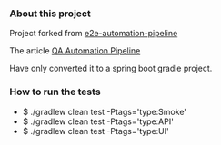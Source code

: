 ### About this project

Project forked from [e2e-automation-pipeline](https://github.com/BushnevYuri/e2e-automation-pipeline)

The article [QA Automation Pipeline](https://www.blazemeter.com/blog/qa-automation-pipeline-learn-how-to-build-your-own)

Have only converted it to a spring boot gradle project.

### How to run the tests
- $ ./gradlew clean test -Ptags='type:Smoke'
- $ ./gradlew clean test -Ptags='type:API'
- $ ./gradlew clean test -Ptags='type:UI'

